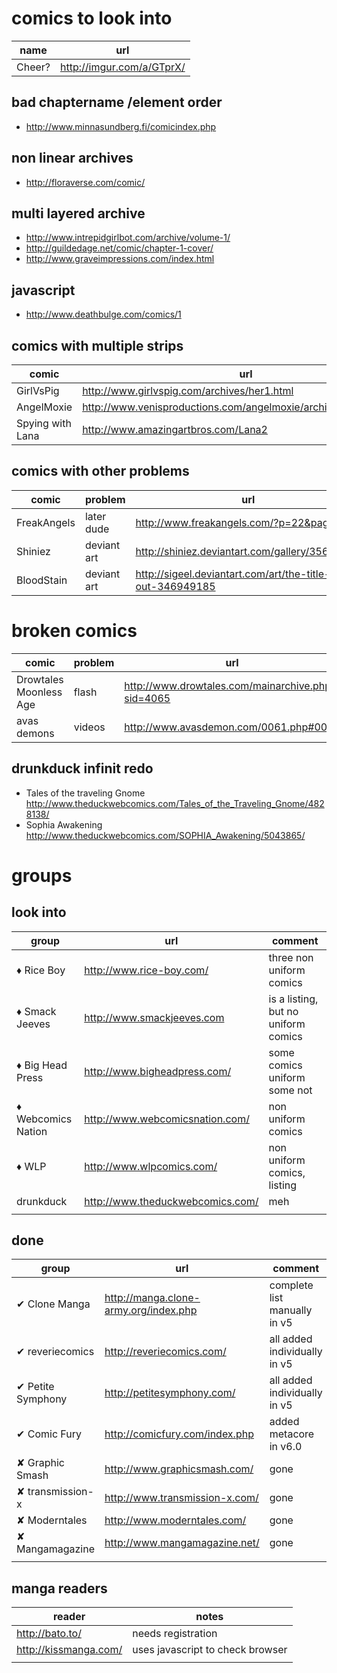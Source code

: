 # comics to look into

|        name       |                     url                      |
| ----------------- | -------------------------------------------- |
| Cheer?            | <http://imgur.com/a/GTprX/>                  |

## bad chaptername /element order

* <http://www.minnasundberg.fi/comicindex.php>

## non linear archives

* <http://floraverse.com/comic/>

## multi layered archive

* <http://www.intrepidgirlbot.com/archive/volume-1/>
* <http://guildedage.net/comic/chapter-1-cover/>
* <http://www.graveimpressions.com/index.html>

## javascript

* <http://www.deathbulge.com/comics/1>


## comics with multiple strips

|       comic        |                                url                                 |
|--------------------|--------------------------------------------------------------------|
| GirlVsPig          | <http://www.girlvspig.com/archives/her1.html>                      |
| AngelMoxie         | <http://www.venisproductions.com/angelmoxie/archives/0/0/001.html> |
| Spying with Lana   | <http://www.amazingartbros.com/Lana2>                              |

## comics with other problems

|    comic    |              problem               |                              url                              |
| ----------- | ---------------------------------- | ------------------------------------------------------------- |
| FreakAngels | later dude                         | <http://www.freakangels.com/?p=22&page=1>                     |
| Shiniez     | deviant art                        | <http://shiniez.deviantart.com/gallery/35675685>              |
| BloodStain  | deviant art                        | <http://sigeel.deviantart.com/art/the-title-is-out-346949185> |

# broken comics

|         comic          | problem |                         url                         |
| ---------------------- | ------- | --------------------------------------------------- |
| Drowtales Moonless Age | flash   | <http://www.drowtales.com/mainarchive.php?sid=4065> |
| avas demons            | videos  | <http://www.avasdemon.com/0061.php#0061>            |

## drunkduck infinit redo

* Tales of the traveling Gnome http://www.theduckwebcomics.com/Tales_of_the_Traveling_Gnome/4828138/
* Sophia Awakening http://www.theduckwebcomics.com/SOPHIA_Awakening/5043865/

# groups

## look into

|       group        |                url                 |               comment               |
| ------------------ | ---------------------------------- | ----------------------------------- |
| ♦ Rice Boy         | <http://www.rice-boy.com/>         | three non uniform comics            |
| ♦ Smack Jeeves     | <http://www.smackjeeves.com>       | is a listing, but no uniform comics |
| ♦ Big Head Press   | <http://www.bigheadpress.com/>     | some comics uniform some not        |
| ♦ Webcomics Nation | <http://www.webcomicsnation.com/>  | non uniform comics                  |
| ♦ WLP              | <http://www.wlpcomics.com/>        | non uniform comics, listing         |
| drunkduck          | <http://www.theduckwebcomics.com/> | meh                                 |
|                    |                                    |                                     |

## done

|       group       |                   url                   |           comment            |
| ----------------- | --------------------------------------- | ---------------------------- |
| ✔ Clone Manga     | <http://manga.clone-army.org/index.php> | complete list manually in v5 |
| ✔ reveriecomics   | <http://reveriecomics.com/>             | all added individually in v5 |
| ✔ Petite Symphony | <http://petitesymphony.com/>            | all added individually in v5 |
| ✔ Comic Fury      | <http://comicfury.com/index.php>        | added metacore in v6.0       |
| ✘ Graphic Smash   | <http://www.graphicsmash.com/>          | gone                         |
| ✘ transmission-x  | <http://www.transmission-x.com/>        | gone                         |
| ✘ Moderntales     | <http://www.moderntales.com/>           | gone                         |
| ✘ Mangamagazine   | <http://www.mangamagazine.net/>         | gone                         |
|                   |                                         |                              |

## manga readers

|         reader        |              notes               |
|-----------------------|----------------------------------|
| http://bato.to/       | needs registration               |
| http://kissmanga.com/ | uses javascript to check browser |
|                       |                                  |
